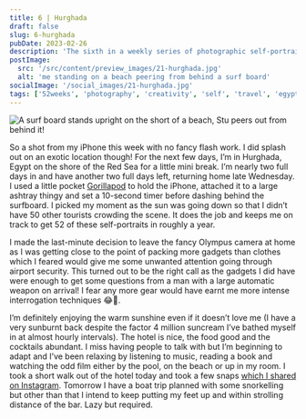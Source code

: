 ```yaml
---
title: 6 | Hurghada
draft: false
slug: 6-hurghada
pubDate: 2023-02-26
description: 'The sixth in a weekly series of photographic self-portraits of Stuart Mackenzie. This one shot in Egypt!'
postImage:
  src: '/src/content/preview_images/21-hurghada.jpg'
  alt: 'me standing on a beach peering from behind a surf board'
socialImage: '/social_images/21-hurghada.jpg'
tags: ['52weeks', 'photography', 'creativity', 'self', 'travel', 'egypt']
---
```


![A surf board stands upright on the short of a beach, Stu peers out from behind it!](../post_images/52weeks/52_2023_6_FULL.jpg)

So a shot from my iPhone this week with no fancy flash work. I did splash out on an exotic location though! For the next few days, I’m in Hurghada, Egypt on the shore of the Red Sea for a little mini break. I’m nearly two full days in and have another two full days left, returning home late Wednesday. I used a little pocket [Gorillapod](https://joby.com/global/griptight-one-micro-stand-white-chrome-jb01493-0ww/) to hold the iPhone, attached it to a large ashtray thingy and set a 10-second timer before dashing behind the surfboard. I picked my moment as the sun was going down so that I didn’t have 50 other tourists crowding the scene. It does the job and keeps me on track to get 52 of these self-portraits in roughly a year.

I made the last-minute decision to leave the fancy Olympus camera at home as I was getting close to the point of packing more gadgets than clothes which I feared would give me some unwanted attention going through airport security. This turned out to be the right call as the gadgets I did have were enough to get some questions from a man with a large automatic weapon on arrival! I fear any more gear would have earnt me more intense interrogation techniques 😂😬.

I’m definitely enjoying the warm sunshine even if it doesn’t love me (I have a very sunburnt back despite the factor 4 million suncream I’ve bathed myself in at almost hourly intervals). The hotel is nice, the food good and the cocktails abundant. I miss having people to talk with but I’m beginning to adapt and I’ve been relaxing by listening to music, reading a book and watching the odd film either by the pool, on the beach or up in my room. I took a short walk out of the hotel today and took a few snaps [which I shared on Instagram](https://www.instagram.com/p/CpIXTvWNPi9/). Tomorrow I have a boat trip planned with some snorkelling but other than that I intend to keep putting my feet up and within strolling distance of the bar. Lazy but required.
